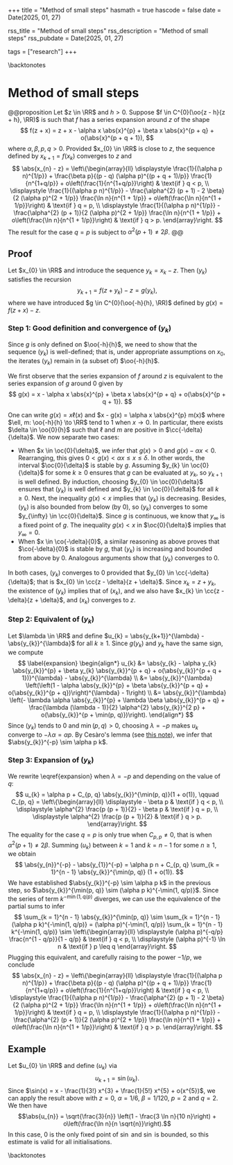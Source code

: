 +++
title = "Method of small steps"
hasmath = true
hascode = false
date = Date(2025, 01, 27)

rss_title = "Method of small steps"
rss_description = "Method of small steps"
rss_pubdate = Date(2025, 01, 27)

tags = ["research"]
+++

\backtonotes

# Method of small steps

@@proposition
Let $z \in \RR$ and $h > 0$. Suppose $f \in C^{0}(\oo{z - h}{z + h}, \RR)$ is such that $f$ has a series expansion around $z$ of the shape
$$
f(z + x) = z + x - \alpha x \abs{x}^{p} + \beta x \abs{x}^{p + q} + o(\abs{x}^{p + q + 1}),
$$
where $\alpha, \beta, p, q > 0$. Provided $x_{0} \in \RR$ is close to $z$, the sequence defined by $x_{k+1} = f(x_{k})$ converges to $z$ and
$$
\abs{x_{n} - z} = \left\{\begin{array}{ll}
\displaystyle \frac{1}{(\alpha p n)^{1/p}} + \frac{\beta p}{(p - q) (\alpha p)^{(p + q + 1)/p}} \frac{1}{n^{1+q/p}} + o\left(\frac{1}{n^{1+q/p}}\right) & \text{if } q < p, \\
\displaystyle \frac{1}{(\alpha p n)^{1/p}} - \frac{\alpha^{2} (p + 1) - 2 \beta}{2 (\alpha p)^{2 + 1/p}} \frac{\ln n}{n^{1 + 1/p}} + o\left(\frac{\ln n}{n^{1 + 1/p}}\right) & \text{if } q = p, \\
\displaystyle \frac{1}{(\alpha p n)^{1/p}} - \frac{\alpha^{2} (p + 1)}{2 (\alpha p)^{2 + 1/p}} \frac{\ln n}{n^{1 + 1/p}} + o\left(\frac{\ln n}{n^{1 + 1/p}}\right) & \text{if } q > p.
\end{array}\right.
$$
The result for the case $q = p$ is subject to $\alpha^{2} (p + 1) \neq 2 \beta$.
@@

## Proof

Let $x_{0} \in \RR$ and introduce the sequence $y_{k} = x_{k} - z$. Then $(y_{k})$ satisfies the recursion
$$
y_{k+1} = f(z + y_{k}) - z = g(y_{k}),
$$
where we have introduced $g \in C^{0}(\oo{-h}{h}, \RR)$ defined by $g(x) = f(z + x) - z$. 

### Step 1: Good definition and convergence of $(y_{k})$
Since $g$ is only defined on $\oo{-h}{h}$, we need to show that the sequence $(y_{k})$ is well-defined; that is, under appropriate assumptions on $x_{0}$, the iterates $(y_{k})$ remain in (a subset of) $\oo{-h}{h}$.

We first observe that the series expansion of $f$ around $z$ is equivalent to the series expansion of $g$ around $0$ given by
$$
g(x) = x - \alpha x \abs{x}^{p} + \beta x \abs{x}^{p + q} + o(\abs{x}^{p + q + 1}).
$$

One can write $g(x) = x \ell(x)$ and $x - g(x) = \alpha x \abs{x}^{p} m(x)$ where $\ell, m: \oo{-h}{h} \to \RR$ tend to $1$ when $x \to 0$. In particular, there exists $\delta \in \oo{0}{h}$ such that $\ell$ and $m$ are positive in $\cc{-\delta}{\delta}$. We now separate two cases:
* When $x \in \oc{0}{\delta}$, we infer that $g(x) > 0$ and $g(x) - \alpha x < 0$. Rearranging, this gives $0 < g(x) < \alpha x \leq x \leq \delta$. In other words, the interval $\oc{0}{\delta}$ is stable by $g$. Assuming $y_{k} \in \oc{0}{\delta}$ for some $k \geq 0$ ensures that $g$ can be evaluated at $y_{k}$, so $y_{k+1}$ is well defined. By induction, choosing $y_{0} \in \oc{0}{\delta}$ ensures that $(y_{k})$ is well defined and $y_{k} \in \oc{0}{\delta}$ for all $k \geq 0$. Next, the inequality $g(x) < x$ implies that $(y_{k})$ is decreasing. Besides, $(y_{k})$ is also bounded from below (by $0$), so $(y_{k})$ converges to some $y_{\infty} \in \cc{0}{\delta}$. Since $g$ is continuous, we know that $y_{\infty}$ is a fixed point of $g$. The inequality $g(x) < x$ in $\oc{0}{\delta}$ implies that $y_{\infty} = 0$.
* When $x \in \co{-\delta}{0}$, a similar reasoning as above proves that $\co{-\delta}{0}$ is stable by $g$, that $(y_{k})$ is increasing and bounded from above by $0$. Analogous arguments show that $(y_{k})$ converges to $0$.

In both cases, $(y_{k})$ converges to $0$ provided that $y_{0} \in \cc{-\delta}{\delta}$; that is $x_{0} \in \cc{z - \delta}{z + \delta}$. Since $x_{k} = z + y_{k}$, the existence of $(y_{k})$ implies that of $(x_{k})$, and we also have $x_{k} \in \cc{z - \delta}{z + \delta}$, and $(x_{k})$ converges to $z$.

### Step 2: Equivalent of $(y_{k})$

Let $\lambda \in \RR$ and define $u_{k} = \abs{y_{k+1}}^{\lambda} - \abs{y_{k}}^{\lambda}$ for all $k \geq 1$. Since $g(y_{k})$ and $y_{k}$ have the same sign, we compute
$$
\label{expansion}
\begin{align*}
u_{k} &= \abs{y_{k} - \alpha y_{k} \abs{y_{k}}^{p} + \beta y_{k} \abs{y_{k}}^{p + q} + o(\abs{y_{k}}^{p + q + 1})}^{\lambda} - \abs{y_{k}}^{\lambda} \\
&= \abs{y_{k}}^{\lambda} \left(\left(1 - \alpha \abs{y_{k}}^{p} + \beta \abs{y_{k}}^{p + q} + o(\abs{y_{k}}^{p + q})\right)^{\lambda} - 1\right) \\
&= \abs{y_{k}}^{\lambda} \left(- \lambda \alpha \abs{y_{k}}^{p} + \lambda \beta \abs{y_{k}}^{p + q} + \frac{\lambda (\lambda - 1)}{2} \alpha^{2} \abs{y_{k}}^{2 p} + o(\abs{y_{k}}^{p + \min(p, q)})\right).
\end{align*}
$$
Since $(y_{k})$ tends to $0$ and $\min(p, q) > 0$, choosing $\lambda = -p$ makes $u_{k}$ converge to $-\lambda \alpha = \alpha p$. By Cesàro's lemma (see [this note](/notes/cesaro)), we infer that $\abs{y_{k}}^{-p} \sim \alpha p k$.

### Step 3: Expansion of $(y_{k})$

We rewrite \eqref{expansion} when $\lambda = -p$ and depending on the value of $q$:
$$
u_{k} = \alpha p + C_{p, q} \abs{y_{k}}^{\min(p, q)}(1 + o(1)), \qquad C_{p, q} = \left\{\begin{array}{ll}
\displaystyle - \beta p & \text{if } q < p, \\
\displaystyle \alpha^{2} \frac{p (p + 1)}{2} - \beta p & \text{if } q = p, \\
\displaystyle \alpha^{2} \frac{p (p + 1)}{2} & \text{if } q > p.
\end{array}\right.
$$
The equality for the case $q = p$ is only true when $C_{p, p} \neq 0$, that is when $\alpha^{2} (p + 1) \neq 2 \beta$. Summing $(u_{k})$ between $k = 1$ and $k = n - 1$ for some $n \geq 1$, we obtain
$$
\abs{y_{n}}^{-p} - \abs{y_{1}}^{-p} = \alpha p n + C_{p, q} \sum_{k = 1}^{n - 1} \abs{y_{k}}^{\min(p, q)} (1 + o(1)).
$$
We have established $\abs{y_{k}}^{-p} \sim \alpha p k$ in the previous step, so $\abs{y_{k}}^{\min(p, q)} \sim (\alpha p k)^{-\min(1, q/p)}$. Since the series of term $k^{-\min(1, q/p)}$ diverges, we can use the equivalence of the partial sums to infer
$$
\sum_{k = 1}^{n - 1} \abs{y_{k}}^{\min(p, q)} \sim \sum_{k = 1}^{n - 1} (\alpha p k)^{-\min(1, q/p)} = (\alpha p)^{-\min(1, q/p)} \sum_{k = 1}^{n - 1} k^{-\min(1, q/p)} \sim \left\{\begin{array}{ll}
\displaystyle (\alpha p)^{-q/p} \frac{n^{1 - q/p}}{1 - q/p} & \text{if } q < p, \\
\displaystyle (\alpha p)^{-1} \ln n & \text{if } p \leq q
\end{array}\right.
$$
Plugging this equivalent, and carefully raising to the power $-1/p$, we conclude
$$
\abs{x_{n} - z} = \left\{\begin{array}{ll}
\displaystyle \frac{1}{(\alpha p n)^{1/p}} + \frac{\beta p}{(p - q) (\alpha p)^{(p + q + 1)/p}} \frac{1}{n^{1+q/p}} + o\left(\frac{1}{n^{1+q/p}}\right) & \text{if } q < p, \\
\displaystyle \frac{1}{(\alpha p n)^{1/p}} - \frac{\alpha^{2} (p + 1) - 2 \beta}{2 (\alpha p)^{2 + 1/p}} \frac{\ln n}{n^{1 + 1/p}} + o\left(\frac{\ln n}{n^{1 + 1/p}}\right) & \text{if } q = p, \\
\displaystyle \frac{1}{(\alpha p n)^{1/p}} - \frac{\alpha^{2} (p + 1)}{2 (\alpha p)^{2 + 1/p}} \frac{\ln n}{n^{1 + 1/p}} + o\left(\frac{\ln n}{n^{1 + 1/p}}\right) & \text{if } q > p.
\end{array}\right.
$$

## Example
Let $u_{0} \in \RR$ and define $(u_{k})$ via
$$
u_{k+1} = \sin(u_{k}).
$$
Since $\sin(x) = x - \frac{1}{3!} x^{3} + \frac{1}{5!} x^{5} + o(x^{5})$, we can apply the result above with $z = 0$, $\alpha = 1/6$, $\beta = 1/120$, $p = 2$ and $q = 2$. We then have
$$\abs{u_{n}} = \sqrt{\frac{3}{n}} \left(1 - \frac{3 \ln n}{10 n}\right) + o\left(\frac{\ln n}{n \sqrt{n}}\right).$$
In this case, $0$ is the only fixed point of $\sin$ and $\sin$ is bounded, so this estimate is valid for all initialisations.

\backtonotes